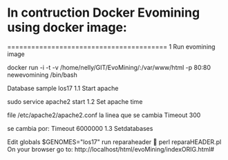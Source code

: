 # In contruction Docker Evomining using docker image:
========================================
 1 Run evomining image

docker run -i -t -v /home/nelly/GIT/EvoMining/:/var/www/html -p 80:80 newevomining /bin/bash

Database sample
los17
1.1 Start apache

sudo service apache2 start
1.2 Set apache time

file /etc/apache2/apache2.conf
la linea que se cambia
Timeout 300

se cambia por: Timeout 6000000
1.3 Setdatabases

Edit globals $GENOMES="los17"
run reparaheader :walking: perl reparaHEADER.pl
On your browser go to: http://localhost/html/evoMining/indexORIG.html# 
